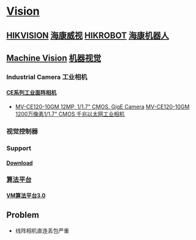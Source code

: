# [Vision](https://github.com/liuwake/Vision)

## [HIKVISION](https://www.hikvision.com/en/) [海康威视](http://www1.hikvision.com/cn/index.html) [HIKROBOT](https://en.hikrobotics.com/) [海康机器人](https://www.hikrobotics.com/)

## [Machine Vision](https://en.hikrobotics.com/vision/visionlist.htm) [机器视觉](https://www.hikrobotics.com/vision/visionlist.htm)

### Industrial Camera 工业相机

#### [CE系列工业面阵相机](https://www.hikrobotics.com/vision/visionlist.htm?type=42)
- [MV-CE120-10GM 12MP, 1/1.7" CMOS, GigE Camera](https://en.hikrobotics.com/vision/visioninfo.htm?type=42&oid=2262)
[MV-CE120-10GM 1200万像素1/1.7" CMOS 千兆以太网工业相机](https://www.hikrobotics.com/vision/visioninfo.htm?type=42&oid=2419)

### 视觉控制器


### Support
#### [Download](https://www.hikrobotics.com/service/soft.htm)


### [算法平台](https://www.hikrobotics.com/vision/visionlist.htm?type=123)
#### [VM算法平台3.0](https://www.hikrobotics.com/vision/visioninfo.htm?type=123&oid=3281)

## Problem
- 线阵相机直连丢包严重